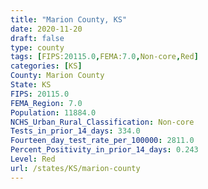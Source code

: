 ```yaml
---
title: "Marion County, KS"
date: 2020-11-20
draft: false
type: county
tags: [FIPS:20115.0,FEMA:7.0,Non-core,Red]
categories: [KS]
County: Marion County
State: KS
FIPS: 20115.0
FEMA_Region: 7.0
Population: 11884.0
NCHS_Urban_Rural_Classification: Non-core
Tests_in_prior_14_days: 334.0
Fourteen_day_test_rate_per_100000: 2811.0
Percent_Positivity_in_prior_14_days: 0.243
Level: Red
url: /states/KS/marion-county
---
```



